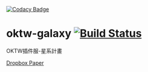 [![Codacy Badge](https://api.codacy.com/project/badge/Grade/f910695e4e8044e4a41320f1bba1dbae)](https://app.codacy.com/app/james58899/oktw-galaxy?utm_source=github.com&utm_medium=referral&utm_content=james58899/oktw-galaxy&utm_campaign=badger)
# oktw-galaxy [![Build Status](https://travis-ci.org/james58899/oktw-galaxy.svg?branch=master)](https://travis-ci.org/james58899/oktw-galaxy)
OKTW插件服-星系計畫

[Dropbox Paper](https://paper.dropbox.com/doc/i2echYaLHbj8YMP3f1loB)
